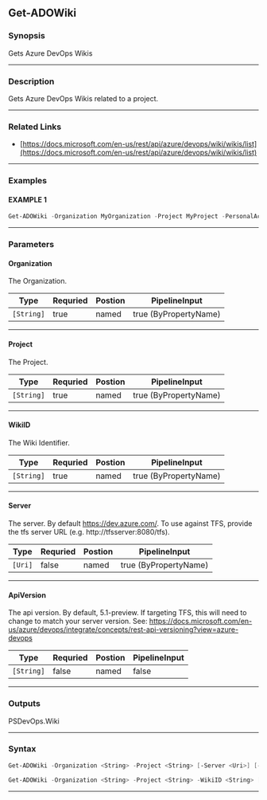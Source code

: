 
Get-ADOWiki
-----------
### Synopsis
Gets Azure DevOps Wikis

---
### Description

Gets Azure DevOps Wikis related to a project.

---
### Related Links
* [https://docs.microsoft.com/en-us/rest/api/azure/devops/wiki/wikis/list](https://docs.microsoft.com/en-us/rest/api/azure/devops/wiki/wikis/list)
---
### Examples
#### EXAMPLE 1
```PowerShell
Get-ADOWiki -Organization MyOrganization -Project MyProject -PersonalAccessToken $pat
```

---
### Parameters
#### **Organization**

The Organization.



|Type          |Requried|Postion|PipelineInput        |
|--------------|--------|-------|---------------------|
|```[String]```|true    |named  |true (ByPropertyName)|
---
#### **Project**

The Project.



|Type          |Requried|Postion|PipelineInput        |
|--------------|--------|-------|---------------------|
|```[String]```|true    |named  |true (ByPropertyName)|
---
#### **WikiID**

The Wiki Identifier.



|Type          |Requried|Postion|PipelineInput        |
|--------------|--------|-------|---------------------|
|```[String]```|true    |named  |true (ByPropertyName)|
---
#### **Server**

The server.  By default https://dev.azure.com/.
To use against TFS, provide the tfs server URL (e.g. http://tfsserver:8080/tfs).



|Type       |Requried|Postion|PipelineInput        |
|-----------|--------|-------|---------------------|
|```[Uri]```|false   |named  |true (ByPropertyName)|
---
#### **ApiVersion**

The api version.  By default, 5.1-preview.
If targeting TFS, this will need to change to match your server version.
See: https://docs.microsoft.com/en-us/azure/devops/integrate/concepts/rest-api-versioning?view=azure-devops



|Type          |Requried|Postion|PipelineInput|
|--------------|--------|-------|-------------|
|```[String]```|false   |named  |false        |
---
### Outputs
PSDevOps.Wiki


---
### Syntax
```PowerShell
Get-ADOWiki -Organization <String> -Project <String> [-Server <Uri>] [-ApiVersion <String>] [<CommonParameters>]
```
```PowerShell
Get-ADOWiki -Organization <String> -Project <String> -WikiID <String> [-Server <Uri>] [-ApiVersion <String>] [<CommonParameters>]
```
---


